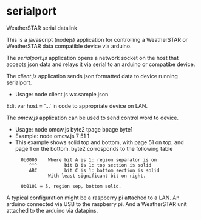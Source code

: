 # serialport
WeatherSTAR serial datalink

This is a javascript (nodejs) application for controlling a WeatherSTAR or WeatherSTAR data compatible device via arduino. 


The *serialport.js* application opens a network socket on the host that accepts json data and relays it via serial to an arduino or compatibe device. 


The *client.js* application sends json formatted data to device running serialport. 

- Usage: node client.js wx.sample.json

Edit var host = '...' in code to appropriate device on LAN.


The *omcw.js* application can be used to send control word to device. 

- Usage: node omcw.js byte2 tpage bpage byte1
- Example: node omcw.js 7 51 1
-   This example shows solid top and bottom, with page 51 on top, and page 1 on the bottom.
    byte2 corrosponds to the following table
    ``` 
      0b0000    Where bit A is 1: region separator is on
         ^^^          bit B is 1: top section is solid
         ABC          bit C is 1: bottom section is solid
                With least significant bit on right.
                      
      0b0101 = 5, region sep, bottom solid. 
      ```

A typical configuration might be a raspberry pi attached to a LAN. An arduino connected via USB to the raspberry pi. And a WeatherSTAR unit attached to the arduino via datapins. 

